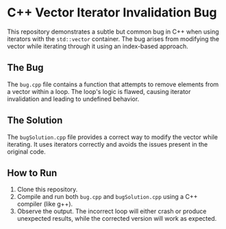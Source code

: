 # C++ Vector Iterator Invalidation Bug

This repository demonstrates a subtle but common bug in C++ when using iterators with the `std::vector` container. The bug arises from modifying the vector while iterating through it using an index-based approach.

## The Bug

The `bug.cpp` file contains a function that attempts to remove elements from a vector within a loop.  The loop's logic is flawed, causing iterator invalidation and leading to undefined behavior.

## The Solution

The `bugSolution.cpp` file provides a correct way to modify the vector while iterating. It uses iterators correctly and avoids the issues present in the original code.

## How to Run

1. Clone this repository.
2. Compile and run both `bug.cpp` and `bugSolution.cpp` using a C++ compiler (like g++).
3. Observe the output. The incorrect loop will either crash or produce unexpected results, while the corrected version will work as expected.